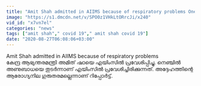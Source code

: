 ```yaml
---
title: "Amit Shah admitted in AIIMS because of respiratory problems Oneindia Malayalam"
image: "https://s1.dmcdn.net/v/SPO0z1VHkLtORrcJi/x240"
vid_id: "x7vn7el"
categories: "news"
tags: ["amit shah"," covid 19"," amit shah covid 19"]
date: "2020-08-27T06:08:06+03:00"
---
```

Amit Shah admitted in AIIMS because of respiratory problems  <br>കേന്ദ്ര ആഭ്യന്തരമന്ത്രി അമിത് ഷായെ എയിംസില്‍ പ്രവേശിപ്പിച്ചു. നെഞ്ചില്‍ അണുബാധയെ തുടര്‍ന്നാണ് എയിംസില്‍ പ്രവേശിച്ചിരിക്കുന്നത്. അദ്ദേഹത്തിന്റെ ആരോഗ്യനില ഗുരുതരമല്ലെന്നാണ് റിപ്പോര്‍ട്ട്.
